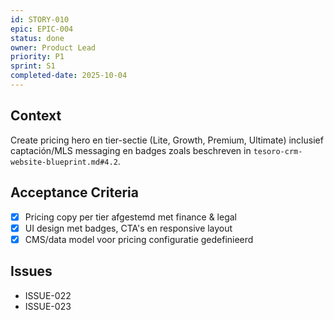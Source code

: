 ```yaml
---
id: STORY-010
epic: EPIC-004
status: done
owner: Product Lead
priority: P1
sprint: S1
completed-date: 2025-10-04
---
```


## Context
Create pricing hero en tier-sectie (Lite, Growth, Premium, Ultimate) inclusief captación/MLS messaging en badges zoals beschreven in `tesoro-crm-website-blueprint.md#4.2`.

## Acceptance Criteria
- [x] Pricing copy per tier afgestemd met finance & legal
- [x] UI design met badges, CTA's en responsive layout
- [x] CMS/data model voor pricing configuratie gedefinieerd

## Issues
- ISSUE-022
- ISSUE-023
